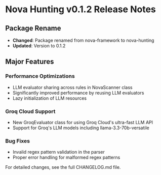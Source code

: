 # Nova Hunting v0.1.2 Release Notes

## Package Rename
- **Changed**: Package renamed from nova-framework to nova-hunting
- **Updated**: Version to 0.1.2

## Major Features

### Performance Optimizations
- LLM evaluator sharing across rules in NovaScanner class
- Significantly improved performance by reusing LLM evaluators
- Lazy initialization of LLM resources

### Groq Cloud Support
- New GroqEvaluator class for using Groq Cloud's ultra-fast LLM API
- Support for Groq's LLM models including llama-3.3-70b-versatile

### Bug Fixes
- Invalid regex pattern validation in the parser
- Proper error handling for malformed regex patterns

For detailed changes, see the full CHANGELOG.md file.
